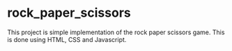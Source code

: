 # rock_paper_scissors

This project is simple implementation of the rock paper scissors game. This is done using HTML, CSS and Javascript.
